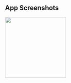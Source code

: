 
## App Screenshots
<img src="https://github.com/user-attachments/assets/ad8a9fde-1f8a-49f4-a80e-6350d4071ff2"  width="200"/>
